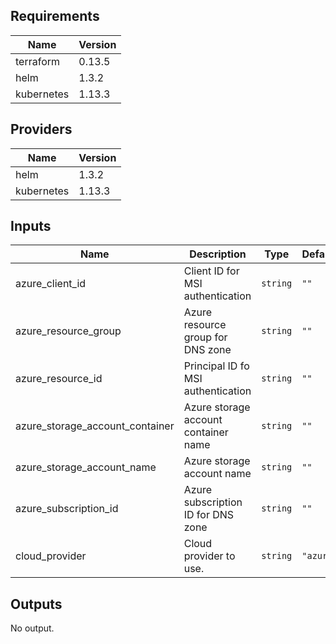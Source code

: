 ## Requirements

| Name | Version |
|------|---------|
| terraform | 0.13.5 |
| helm | 1.3.2 |
| kubernetes | 1.13.3 |

## Providers

| Name | Version |
|------|---------|
| helm | 1.3.2 |
| kubernetes | 1.13.3 |

## Inputs

| Name | Description | Type | Default | Required |
|------|-------------|------|---------|:--------:|
| azure\_client\_id | Client ID for MSI authentication | `string` | `""` | no |
| azure\_resource\_group | Azure resource group for DNS zone | `string` | `""` | no |
| azure\_resource\_id | Principal ID fo MSI authentication | `string` | `""` | no |
| azure\_storage\_account\_container | Azure storage account container name | `string` | `""` | no |
| azure\_storage\_account\_name | Azure storage account name | `string` | `""` | no |
| azure\_subscription\_id | Azure subscription ID for DNS zone | `string` | `""` | no |
| cloud\_provider | Cloud provider to use. | `string` | `"azure"` | no |

## Outputs

No output.

